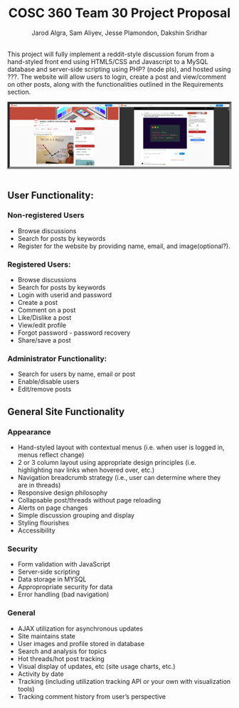 # <div align="center">COSC 360 Team 30 Project Proposal</div>
<div align="center">Jarod Algra, Sam Aliyev, Jesse Plamondon, Dakshin Sridhar</div>  
<br>

<p>This project will fully implement a reddit-style discussion forum from a hand-styled front end using HTML5/CSS and Javascript to a MySQL database and server-side scripting using PHP? (node pls), and hosted using ???. The website will allow users to login, create a post and view/comment on other posts, along with the functionalities outlined in the Requirements section.</p> 

  
  

<div class="img-container"
    style="border: 5px grey inset;" >
    <img src="./READMEimg/reddit.png" width="50%" height="auto"><img src="./READMEimg/redditThread.png" width="50%" height="auto">
</div>
<br>

## User Functionality:


### Non-registered Users



* Browse discussions
* Search for posts by keywords
* Register for the website by providing name, email, and image(optional?).

### Registered Users:



* Browse discussions
* Search for posts by keywords
* Login with userid and password
* Create a post
* Comment on a post
* Like/Dislike a post
* View/edit profile
* Forgot password - password recovery
* Share/save a post

### Administrator Functionality:


* Search for users by name, email or post
* Enable/disable users
* Edit/remove posts  
  

## General Site Functionality


### Appearance

* Hand-styled layout with contextual menus (i.e. when user is logged in, menus reflect change)
* 2 or 3 column layout using appropriate design principles (i.e. highlighting nav links when hovered over, etc.)
* Navigation breadcrumb strategy (i.e., user can determine where they are in threads)
* Responsive design philosophy
* Collapsable post/threads without page reloading
* Alerts on page changes
* Simple discussion grouping and display
* Styling flourishes
* Accessibility

### Security

* Form validation with JavaScript
* Server-side scripting
* Data storage in MYSQL
* Appropropriate security for data
* Error handling (bad navigation)


### General

* AJAX utilization for asynchronous updates
* Site maintains state
* User images and profile stored in database
* Search and analysis for topics
* Hot threads/hot post tracking
* Visual display of updates, etc (site usage charts, etc.)
* Activity by date
* Tracking (including utilization tracking API or your own with visualization tools)
* Tracking comment history from user’s perspective






